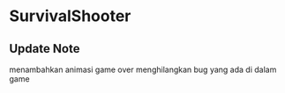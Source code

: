  # SurvivalShooter
## Update Note 
menambahkan animasi game over
menghilangkan bug yang ada di dalam game
